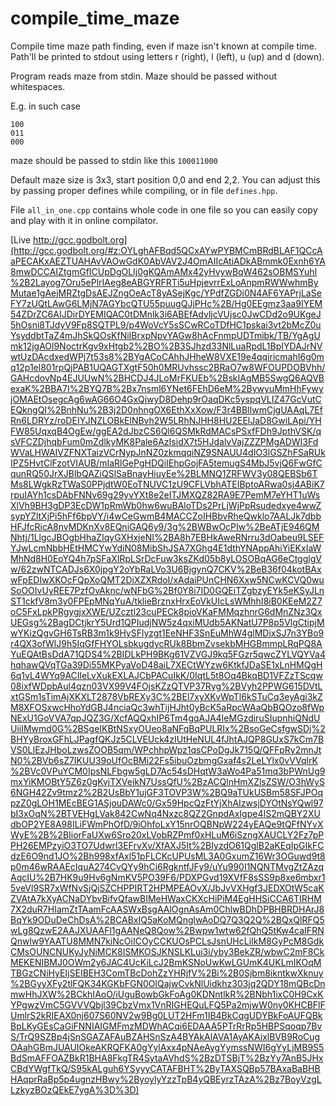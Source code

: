 # compile_time_maze
Compile time maze path finding, even if maze isn't known at compile time.
Path'll be printed to stdout using letters r (right), l (left), u (up) and d (down).

Program reads maze from stdin. Maze should be passed without whitespaces.

E.g. in such case
```
100
011
000
```

maze should be passed to stdin like this
`100011000`

Default maze size is 3x3, start position 0,0 and end 2,2. You can adjust this by passing proper defines while compiling, or in file `defines.hpp`.

File `all_in_one.cpp` contains whole code in one file so you can easily copy and play with it in online compilator.

[Live http://gcc.godbolt.org](http://gcc.godbolt.org/#z:OYLghAFBqd5QCxAYwPYBMCmBRdBLAF1QCcAaPECAKxAEZTUAHAvVAOwGdK0AbVAV2J4OmAIIcAtiADkABmmk0Exnh6YA8mwDCCAIZtgmGfICUpDgOLIj0gKQAmAMx42yHvywBqW462sOBMSYuhI%2B2Layog7Oru5ePlrIAeg8eABGYRFRTi5uHpjevrrExLoAnpmRWWwhmByMutae1gAejMRZtgDsAEJZngOeAcT8yASejKgc/YPdfZGDi0N4AF6YAPrjLaSeFY7zUQtLAwG6LMjN7AGYbcQTU55puugQJjPHc%2B/Hg0EEgmz3aa9IYEM54ZDrZC6AIJDirDYEMIQAC0tDMnlk3i6ABEfAdvljcVUjsc0JwCDd2o9UKgeJ5hOsni8TJdyV9Fp8SQTPL9/p4WoVcY5sSCwRCoTDfHC1pskai3vt2bMcZ0uYsyddbtTaZ4mJhSkQOsKfNiIBrxpNpvYAGw8hAcFnmpUDTmibk/TB/YgAgUmk12jgAOl9NoctrKgv9xHtgb2%2BO%2B3SJhzd33NlLuaRpdL1BpIYDAJrNVwtUzDAcdxedWPj7t53s8%2BYgACoCAhhJHheW8VXE19e4qqiricmahI6g0mq12p1el801rpQjPAB1UQAGTXgtF50h0MRUvhssc2BRaO7w8WFOUPDOBVhh/GAHcdovNp4EJUUwN%2BHCDJ4JLoMrFKUEb%2BskIAgMB5SwgQ6AQVBexaK%2BBA7I%2BYQ7B%2Bx7nsml6YNet6FEhD6eM%2BywyuMmHhFywyjOMAEtOsegcAg6wAG66O4GxQjwyD8Dehp9rOaqDKc5yspqVLIZ47GcVutCEQkngQI%2BnhNu%2B3j2D0nhngOX6EthXxXow/F3r4BBlIwmCjgUAAqL7EfRn6LDRYz/roDEIYJNZLOBkElNBvh2W5LRhNJHH8HU2EElJaD8GwiLApi/YHFW85UqxqB4OgEw/ggEA2dJbzCS6Ql6QSMkRdMACsPSxfFDh9JpthVSK/qsVFCZDjhqbFum0mZdlkyMK8Pale6AzIsidX7t5HJdalvVajZZZPMgADWI3FdWVaLHWAIVZFNXTaizVCrNypJnNZ0zkmqqiNZ9SNAUU4dIO3lGSZhFSaRUkIPZ5HvtClFzotVIAUB/mIaRlGePgHDQiIEhpGojFA5temugS4MbJ5vjQ6FwGfCqunRQ50JrXJBlbQAZiQSlSaBnayHiuyEe%2BLMNQ1ZRFWV3y08QEBSb6TMs8LWgkRzTWaS0PPjdtW0EoTNUVC1zU9CFLVbhATEIBptoARwa0sj4ABiK7rpuIAYh1csDAbFNNv69g29yvYXt8e2eITJMXQZ82RA9E7PemM7eYHT1uWsXlVh9BH3gDP3EcDW1pRmWb0hw6wuBAloTDs2PrLjWjPpRsudedxye4wwZsypYZltXjPi5hFf6bpVY/i4wCeGwmB4MACCZoIHBbvRheQwklo7AALJk7dbbHFJfcRicA8nvMDKnXv8EQniGAQ6y9/3g%2BWBwOcPIw%2BeATjE946QMNhtj/1LlgcJBOgbHhaZIqyGXHxjeNI%2BA8h7EBHkAweRNrru3dOabeu9LSEFYJwLcmNbbHEtHMCYwYdiN08MibShJSA7XGhg4E1dthYNAppAhiYiEKxIaWMhNd8H0EoYQ4h7pSFaXIRpLSrDcFuw3ksZKd05b8yLOSOBqAG6eCtgglgVw/62zwNTCADJs6X0jpgY2oYbRaLVo3U6BjgynQ7CKV%2BeB36f04kotBAxwFpEDIwXKOcFQpXoQMT2DiXZXRdoI/xAdaiPUnCHN6Xxw5NCwKCVQ0wuSoOOIvUyREE7PzfOvAknc/wNFbG%2Bf0Y8i7ID0GQEiTZgbzyEYk5eKSyJLnST1ckfV8m3y0FPEpMNqYuA/tklieBrznxHrxEoVkUIcLsWMhhI8iB0KEeM2Z7oC5FxLpkPRgygjxXWE/UZcztl23cuPECk8pioVKaFMMqzhnrG6dMnZNz3QxUEGsg%2BagDCtjkrY5Urd1QPIudjNW5z4qxiMUdb5AKNatU7P8p5VlgCtipjMwYKizQgvGH6TsRB3m1k9HySFlyzgt1EeNHF3SnEuMhW4glMDixSJ7n3YBo9r4QX3ofWlJ9h5IqGfFHYOLsbkugdycRUk8BbmZvsekbMHGBmmpLRqPQ8AYuEQAtBsDdA71QDS4%2BIDLkPH9BKg61VZVGJ9kq5FGzr5qwcZYLVQYVa4hqhawQVqTGa39Di55MKPyaVoD48aiL7XECtWYzw6KtkfJDaSE1xLnHMQgH6q1vL4WYq9ACIleLvXukEXLAJCbPACuIkK/0IqtL5t8Oq4BkqBD1VFZzTScqw08ixfWDpbAul4qzn03VX99V4FOjsKZzQTVP37Ryg%2BVyh2PPWG615DVtLxtGSm1sTimAjXKXLT2878VbREXy3C%2BEl7xyXKvWpTl6kSTuCq3eyAgi3kZM8XFOSxwcHhoYdGBJ4nciaQc3whTijHJht0yBcK5aRpcWAaQbBQOzo8fWpNExU1GoVVA7qpJQZ3G/XcfAQQxhIP6Tm4gqAJA4IeMGzdiruSIupnhiQNdUUiiIMwmd0G%2BSgeIKBtNSxyOUeo8aNFqBqPULRIx%2BsoGeCsfgwSDj%2BHYyBroxGFhLJPagfQKJz5CLVEUck4zIUtHeNUL4fJhtAJQP8GUxS7kCm7BVS0LIEzJHboLzwsZOOB5qm/WPchhpWpz1qsCPoDgJk715Q/QFFpRy2mnJtN0%2BVb6sZ7IKUU39oUfOcBMi22Fs5ibuOzbmgGxaf4s2LeLYlx0vVVqlrK%2BVc0VPuYCM0IpsNLFbgw5gLD7Ac54sDHqtW3aWo4Pa51mq3bPWnUg9mxYiKMOBtY5Z6z0gKvjTXVeikN7UssQfU%2BzACQlnHmXZlsZSW/O3hWyS6NGH42Zv9tmz2%2B2UsBbY1ujGF3TOVP3W%2BQ9aTUkUSBm58SFJPOqpzZ0gLOH1MEcBEG1ASjouDAWc0/Gx59HpcQzFtYjXhAIzwsjDYOtNsYQwl97bI3xOqN%2BTVEHgLVak842CwNq4Nxzc8QZ2GnpdAxIgpe4IS2mQBY2XUdbOP2YE8A98ILiFWmPhOfD/9iOhfoLxY15nrOQBNpW224yEAQe9tQFfNYvXWyE%2B%2BIiorFaUXw6Sro20xLVobRZPmf0xHLuM6iSzngXAUCLY2Fz7pPPH26EMPzyiO3TO7Udwrl3EFrvXv/XfAXJ5It%2BIyzdO61QglB2aKEqIpGIkFCdzE6O9nd1JO%2Bh998xfAxl51pFLCKcUPUsML3A0GxumZ16Wr3OGuwd9t8p0m46wRAAEcIquA274CvQYy9hCi6RgkntfJFy9/uYu990I1NQNTMvgZtZAzqAqcIU%2B7HK9u9Hv6gNmKV5PO39F6/PDXPGvd19XVfF8sSS9p8xe6mbxr15veVl9SR7xWfNvSjQjSZCHPPIRT2HPMPEAOvX/JbJvVXHgf3JEDXOtW5caKZVAtA7kXyACNaDYbvBifvQfawBIMeHWaxCKXcHiPiM4EgHHSiCCA6TIRHM7X2duR7HIamZtTAamFcAASWxBsgAAlOgnAsAm0ChlwBDhDPBHBRDHArJ8BqYk9ODuDeChDsA%2BCABxIQ5aKoMQnglwAoDQ7Q3Q2Q%2BQxQlRFQ5wLg8QzwE2AAJXUAAFl1gAANeQ8Qow%2Bwpw1wtw62fQhQ5tKw4caIFRNQnwlw9YAATU8MMN7kiNcOiICOyCCKUOsPCLsJsnUHcLiIkM8GyPcM8GdkCMsOUNCNUKyJyNiMCK8ISMKOSJKNSLKLui3i/yby3BekZR/wbwC2mF8CkMEKENIBMJ0OWm2y6JAC4UcKiLcJ2BmKSNoUwKwLGUmK4UKLmIKOqMTBGzCNiHyEIjSEIBEH3ComTBcDohZzYHRjfV%2Bi%2B0Sjbm8ikntkwXknuy%2BGyyXFy2tlFQK34KGKbFGN0OlQajwCvkNlUidkhz303jq2QDY18mQBcDnmwHhJXW%2BCkhIAoO/iUguBowbGkFoAg0KDNntlkR%2BNbh1ixC0H9CxKYPgwzVmC5GVVVQbjl39CbzVmx1VnRIGHEQuLFQ5Pa2mjwW0ny0KHCBFlFUmlrS2kRIEAX0nj607S60NV2w9Bg0LUT2HFm1IB4BkCqgUDYBkFoAUFQBkBpLKyGEsCaGiFNNIAIGMFmzMDWhACqi6EDAAA5PTrRrRp5HBPSqoqp7BvS/TrQ9SZBp4jSnSGAZAFAuBZAHSnSzA4BYAkAlAVA1AyAKAixlBVB9RoCugOAahGBmJUAUIOkeAKRQFKA0gYylAxx4pNAeAygYymssNWI6gYyLjMB9S5BdSmAFFOAZBkR1BHA8FkgTR4SytaAVhdS%2BzDTSBjT%2BzYy7AnB5JHxCBdYWgfTkQ/S95kALguh6YSyyyCATAFBHT%2ByTAXSQBp57BAxaBaBHBHAqprRaBp5p4ugnzHBwy%2ByoylyYzzTpB4yQBEyrzTAzA%2Bz7BoyVzgLLzkyzBOzQEkE7ygA%3D%3D)
